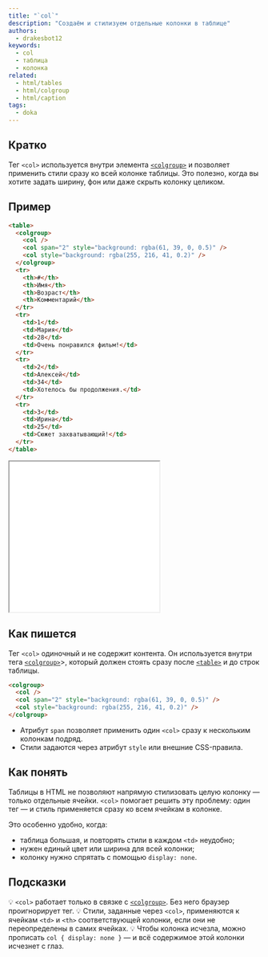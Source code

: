 ```yaml
---
title: "`col`"
description: "Создаём и стилизуем отдельные колонки в таблице"
authors:
  - drakesbot12
keywords:
  - col
  - таблица
  - колонка
related:
  - html/tables
  - html/colgroup
  - html/caption
tags:
  - doka
---
```


## Кратко

Тег `<col>` используется внутри элемента [`<colgroup>`](html/colgroup/) и позволяет применить стили сразу ко всей колонке таблицы. Это полезно, когда вы хотите задать ширину, фон или даже скрыть колонку целиком.

## Пример

```html
<table>
  <colgroup>
    <col />
    <col span="2" style="background: rgba(61, 39, 0, 0.5)" />
    <col style="background: rgba(255, 216, 41, 0.2)" />
  </colgroup>
  <tr>
    <th>#</th>
    <th>Имя</th>
    <th>Возраст</th>
    <th>Комментарий</th>
  </tr>
  <tr>
    <td>1</td>
    <td>Мария</td>
    <td>28</td>
    <td>Очень понравился фильм!</td>
  </tr>
  <tr>
    <td>2</td>
    <td>Алексей</td>
    <td>34</td>
    <td>Хотелось бы продолжения.</td>
  </tr>
  <tr>
    <td>3</td>
    <td>Ирина</td>
    <td>25</td>
    <td>Сюжет захватывающий!</td>
  </tr>
</table>
```

<iframe title="Пример col" src="demos/basic/" height="300"></iframe>

## Как пишется

Тег `<col>` одиночный и не содержит контента. Он используется внутри тега [`<colgroup>`](html/colgroup/)>, который должен стоять сразу после [`<table>`](html/tables/) и до строк таблицы.

```html
<colgroup>
  <col />
  <col span="2" style="background: rgba(61, 39, 0, 0.5)" />
  <col style="background: rgba(255, 216, 41, 0.2)" />
</colgroup>
```

- Атрибут `span` позволяет применить один `<col>` сразу к нескольким колонкам подряд.
- Стили задаются через атрибут `style` или внешние CSS-правила.

## Как понять

Таблицы в HTML не позволяют напрямую стилизовать целую колонку — только отдельные ячейки. `<col>` помогает решить эту проблему: один тег — и стиль применяется сразу ко всем ячейкам в колонке.

Это особенно удобно, когда:

- таблица большая, и повторять стили в каждом `<td>` неудобно;
- нужен единый цвет или ширина для всей колонки;
- колонку нужно спрятать с помощью `display: none`.

## Подсказки

💡 `<col>` работает только в связке с [`<colgroup>`](html/colgroup/). Без него браузер проигнорирует тег.
💡 Стили, заданные через `<col>`, применяются к ячейкам `<td>` и `<th>` соответствующей колонки, если они не переопределены в самих ячейках.
💡 Чтобы колонка исчезла, можно прописать `col { display: none }` — и всё содержимое этой колонки исчезнет с глаз.
